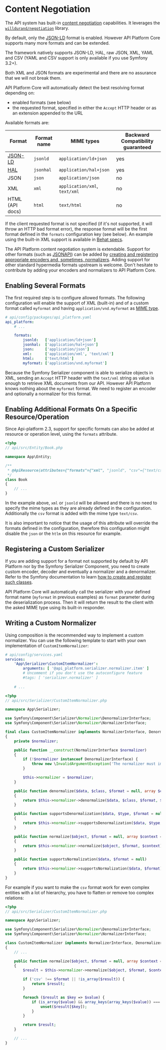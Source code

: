 # Content Negotiation

The API system has built-in [content negotiation](https://en.wikipedia.org/wiki/Content_negotiation) capabilities.
It leverages the [`willdurand/negotiation`](https://github.com/willdurand/Negotiation) library.

By default, only the [JSON-LD](https://json-ld.org) format is enabled. However API Platform Core supports many more formats and can be extended.

The framework natively supports JSON-LD, HAL, raw JSON, XML, YAML and CSV (YAML and CSV support is only available if you use Symfony 3.2+).

Both XML and JSON formats are experimental and there are no assurance that we will not break them.

API Platform Core will automatically detect the best resolving format depending on:

* enabled formats (see below)
* the requested format, specified in either the `Accept` HTTP header or as an extension appended to the URL

Available formats are:

Format                                                          | Format name  | MIME types                    | Backward Compatibility guaranteed
----------------------------------------------------------------|--------------|-------------------------------|----------------------------------------
[JSON-LD](https://json-ld.org)                                  | `jsonld`     | `application/ld+json`         | yes
[HAL](http://stateless.co/hal_specification.html)               | `jsonhal`    | `application/hal+json`        | yes
JSON                                                            | `json`       |  `application/json`           | no
XML                                                             | `xml`        | `application/xml`, `text/xml` | no
HTML (API docs)                                                 | `html`       | `text/html`                   | no

If the client requested format is not specified (if it's not supported, it will throw an HTTP bad format error), the response format will be the first format defined in the `formats` configuration key (see below).
An example using the built-in XML support is available in [Behat specs](https://github.com/api-platform/core/blob/master/features/main/content_negotiation.feature).

The API Platform content negotiation system is extendable. Support for other formats (such as [JSONAPI](http://jsonapi.org/))
can be added by [creating and registering appropriate encoders and, sometimes, normalizers](https://symfony.com/doc/current/serializer.html#adding-normalizers-and-encoders). Adding support for other
standard hypermedia formats upstream is welcome. Don't hesitate to contribute by adding your encoders and normalizers
to API Platform Core.

## Enabling Several Formats

The first required step is to configure allowed formats. The following configuration will enable the support of XML (built-in)
and of a custom format called `myformat` and having `application/vnd.myformat` as [MIME type](https://en.wikipedia.org/wiki/Media_type).

```yaml
# api/config/packages/api_platform.yaml
api_platform:
    # ...

    formats:
        jsonld:   ['application/ld+json']
        jsonhal:  ['application/hal+json']
        json:     ['application/json']
        xml:      ['application/xml', 'text/xml']
        html:     ['text/html']
        myformat: ['application/vnd.myformat']
```

Because the Symfony Serializer component is able to serialize objects in XML, sending an `Accept` HTTP header with the
`text/xml` string as value is enough to retrieve XML documents from our API. However API Platform knows nothing about the
`myformat` format. We need to register an encoder and optionally a normalizer for this format.


## Enabling Additional Formats On a Specific Resource/Operation 

Since Api-platform 2.3, support for specific formats can also be added at resource or operation level, using the `formats` attribute.

```php
<?php
// api/src/Entity/Book.php

namespace App\Entity;

/**
 * @ApiResource(attributes={"formats"={"xml", "jsonld", "csv"={"text/csv"}}})
 */
class Book
{
    // ...
}
```

In the example above, `xml` or `jsonld` will be allowed and there is no need to specify the mime types as they are already defined in the configuration.
Additionally the `csv` format is added with the mime type `text/csv`.

It is also important to notice that the usage of this attribute will override the formats defined in the configuration, therefore
this configuration might disable the `json` or the `htlm` on this resource for example.

## Registering a Custom Serializer

If you are adding support for a format not supported by default by API Platform nor by the Symfony Serializer Component,
you need to create custom encoder, decoder and eventually a normalizer and a denormalizer. Refer to the
Symfony documentation to learn [how to create and register such classes](https://symfony.com/doc/current/cookbook/serializer.html#adding-normalizers-and-encoders).

API Platform Core will automatically call the serializer with your defined format name (`myformat` in previous examples)
as `format` parameter during the deserialization process. Then it will return the result to the client with the asked MIME
type using its built-in responder.

## Writing a Custom Normalizer

Using composition is the recommended way to implement a custom normalizer. You can use the following template to start with your
own implementation of `CustomItemNormalizer`:

```yaml
# api/config/services.yaml
services:
    'App\Serializer\CustomItemNormalizer':
        arguments: [ '@api_platform.serializer.normalizer.item' ]
        # Uncomment if you don't use the autoconfigure feature
        #tags: [ 'serializer.normalizer' ]
    
    # ...
```

```php
<?php
// api/src/Serializer/CustomItemNormalizer.php

namespace App\Serializer;

use Symfony\Component\Serializer\Normalizer\DenormalizerInterface;
use Symfony\Component\Serializer\Normalizer\NormalizerInterface;

final class CustomItemNormalizer implements NormalizerInterface, DenormalizerInterface
{
    private $normalizer;

    public function __construct(NormalizerInterface $normalizer)
    {
        if (!$normalizer instanceof DenormalizerInterface) {
            throw new \InvalidArgumentException('The normalizer must implement the DenormalizerInterface');
        }

        $this->normalizer = $normalizer;
    }

    public function denormalize($data, $class, $format = null, array $context = [])
    {
        return $this->normalizer->denormalize($data, $class, $format, $context);
    }

    public function supportsDenormalization($data, $type, $format = null)
    {
        return $this->normalizer->supportsDenormalization($data, $type, $format);
    }

    public function normalize($object, $format = null, array $context = [])
    {
        return $this->normalizer->normalize($object, $format, $context);
    }

    public function supportsNormalization($data, $format = null)
    {
        return $this->normalizer->supportsNormalization($data, $format);
    }
}
```

For example if you want to make the `csv` format work for even complex entities with a lot of hierarchy, you have to
flatten or remove too complex relations:

```php
<?php
// api/src/Serializer/CustomItemNormalizer.php

namespace App\Serializer;

use Symfony\Component\Serializer\Normalizer\DenormalizerInterface;
use Symfony\Component\Serializer\Normalizer\NormalizerInterface;

class CustomItemNormalizer implements NormalizerInterface, DenormalizerInterface
{
    // ...

    public function normalize($object, $format = null, array $context = [])
    {
        $result = $this->normalizer->normalize($object, $format, $context);

        if ('csv' !== $format || !is_array($result)) {
            return $result;
        }

        foreach ($result as $key => $value) {
            if (is_array($value) && array_keys(array_keys($value)) === array_keys($value)) {
                unset($result[$key]);
            }
        }

        return $result;
    }

    // ...
}
```
